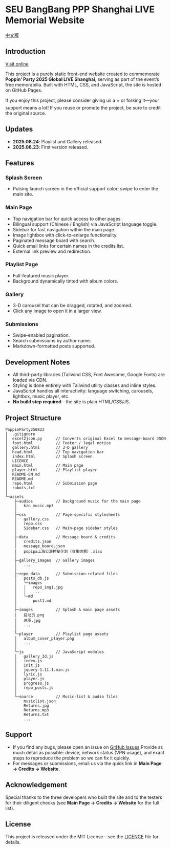 # SEU BangBang PPP Shanghai LIVE Memorial Website

[中文版](README.md)

## Introduction

[Visit online](https://therm4l.github.io/PoppinParty250823/)

This project is a purely static front-end website created to commemorate **Poppin' Party 2025 Global LIVE Shanghai**, serving as part of the event’s free memorabilia. Built with HTML, CSS, and JavaScript, the site is hosted on GitHub Pages.

If you enjoy this project, please consider giving us a ⭐ or forking it—your support means a lot! If you reuse or promote the project, be sure to credit the original source.

## Updates

- **2025.08.24**: Playlist and Gallery released.
- **2025.08.23**: First version released.

## Features

### Splash Screen

- Pulsing launch screen in the official support color; swipe to enter the main site.

### Main Page

- Top navigation bar for quick access to other pages.
- Bilingual support (Chinese / English) via JavaScript language toggle.
- Sidebar for fast navigation within the main page.
- Image lightbox with click-to-enlarge functionality.
- Paginated message board with search.
- Quick email links for certain names in the credits list.
- External link preview and redirection.

### Playlist Page

- Full-featured music player.
- Background dynamically tinted with album colors.

### Gallery

- 3-D carousel that can be dragged, rotated, and zoomed.
- Click any image to open it in a larger view.

### Submissions

- Swipe-enabled pagination.
- Search submissions by author name.
- Markdown-formatted posts supported.

## Development Notes

- All third-party libraries (Tailwind CSS, Font Awesome, Google Fonts) are loaded via CDN.
- Styling is done entirely with Tailwind utility classes and inline styles.
- JavaScript handles all interactivity: language switching, carousels, lightbox, music player, etc.
- **No build step required**—the site is plain HTML/CSS/JS.

## Project Structure

```
PoppinParty250823
│  .gitignore
│  excel2json.py      // Converts original Excel to message-board JSON
│  foot.html          // Footer / legal notice
│  gallery.html       // 3-D gallery
│  head.html          // Top navigation bar
│  index.html         // Splash screen
│  LICENCE
│  main.html          // Main page
│  player.html        // Playlist player
│  README-EN.md
│  README.md
│  repo.html          // Submission page
│  robots.txt
│
└─assets
    ├─audios          // Background music for the main page
    │   kzn_music.mp3
    │
    ├─css             // Page-specific stylesheets
    │   gallery.css
    │   repo.css
    │   Sidebar.css   // Main-page sidebar styles
    │
    ├─data            // Message board & credits
    │   credits.json
    │   message_board.json
    │   popipa上海公演神秘企划（收集结果）.xlsx
    │
    ├─gallery_images  // Gallery images
    │   ...
    │
    ├─repo_data       // Submission-related files
    │   posts_db.js
    │   └─images
    │   │   repo_img1.jpg
    │   │   ...
    │   └─md
    │       post1.md
    │
    ├─images          // Splash & main page assets
    │   启动页.png
    │   总图.jpg
    │   ...
    │
    └─player          // Playlist page assets
    │   album_cover_player.png
    │   ...
    │
    └─js              // JavaScript modules
    │   gallery_3d.js
    │   index.js
    │   init.js
    │   jquery-1.11.1.min.js
    │   lyric.js
    │   player.js
    │   progress.js
    │   repo_posts.js
    │
    └─source          // Music-list & audio files
        musiclist.json
        Returns.jpg
        Returns.mp3
        Returns.txt
        ...
```

## Support

- If you find any bugs, please open an issue on [GitHub Issues](https://github.com/Therm4l/PoppinParty250823/issues).Provide as much detail as possible: device, network status (VPN usage), and exact steps to reproduce the problem so we can fix it quickly.
- For messages or submissions, email us via the quick link in **Main Page → Credits → Website**.

## Acknowledgement

Special thanks to the three developers who built the site and to the testers for their diligent checks (see **Main Page → Credits → Website** for the full list).

## License

This project is released under the MIT License—see the [LICENCE](LICENCE) file for details.
